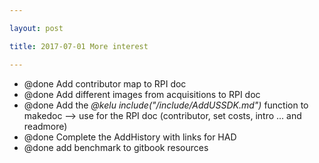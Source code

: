 ```yaml
---

layout: post

title: 2017-07-01 More interest

---
```



-   @done Add contributor map to RPI doc
-   @done Add different images from acquisitions to RPI doc
-   @done Add the *@kelu include("/include/AddUSSDK.md")* function to
    makedoc --&gt; use for the RPI doc (contributor, set costs, intro
    ... and readmore)
-   @done Complete the AddHistory with links for HAD
-   @done add benchmark to gitbook resources

